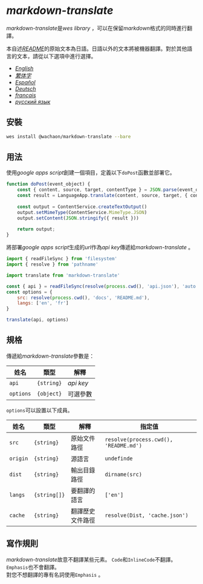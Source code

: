 # *markdown-translate*

*markdown-translate*是*wes library* ，可以在保留*markdown*格式的同時進行翻譯。

本自述[*README*](/README.md)的原始文本為日語。日語以外的文本將被機器翻譯。對於其他語言的文本，請從以下選項中進行選擇。

+  [*English*](/docs/README.en.md) <!-- 英語 -->
+  [*繁体字*](/docs/README.zh-TW.md) <!-- 中国語 (繁体字) -->
+  [*Español*](/docs/README.es.md) <!-- スペイン語 -->
+  [*Deutsch*](/docs/README.de.md) <!-- ドイツ語 -->
+  [*français*](/docs/README.fr.md) <!-- フランス語 -->
+  [*русский язык*](/docs/README.ru.md) <!-- ロシア語 -->

## 安裝

```sh
wes install @wachaon/markdown-translate --bare
```

## 用法

使用*google apps script*創建一個項目，定義以下`doPost`函數並部署它。

```javascript
function doPost(event_object) {
    const { content, source, target, contentType } = JSON.parse(event_object.postData.getDataAsString())
    const result = LanguageApp.translate(content, source, target, { contentType })
 
    const output = ContentService.createTextOutput()
    output.setMimeType(ContentService.MimeType.JSON)
    output.setContent(JSON.stringify({ result }))
 
    return output;
}
```

將部署*google apps script*生成的*url*作為*api key*傳遞給*markdown-translate* 。

```javascript
import { readFileSync } from 'filesystem'
import { resolve } from 'pathname'

import translate from 'markdown-translate'

const { api } = readFileSync(resolve(process.cwd(), 'api.json'), 'auto')
const options = {
    src: resolve(process.cwd(), 'docs', 'README.md'),
    langs: ['en', 'fr']
}

translate(api, options)
```

## 規格

傳遞給*markdown-translate*參數是：

| 姓名        | 類型         | 解釋        |
| --------- | ---------- | --------- |
| `api`     | `{string}` | *api key* |
| `options` | `{object}` | 可選參數      |

`options`可以設置以下成員。

| 姓名       | 類型           | 解釋       | 指定值                                   |
| -------- | ------------ | -------- | ------------------------------------- |
| `src`    | `{string}`   | 原始文件路徑   | `resolve(process.cwd(), 'README.md')` |
| `origin` | `{string}`   | 源語言      | `undefinde`                           |
| `dist`   | `{string}`   | 輸出目錄路徑   | `dirname(src)`                        |
| `langs`  | `{string[]}` | 要翻譯的語言   | `['en']`                              |
| `cache`  | `{string}`   | 翻譯歷史文件路徑 | `resolve(Dist, 'cache.json')`         |

## 寫作規則

*markdown-translate*故意不翻譯某些元素。 `Code`和`InlineCode`不翻譯。 `Emphasis`也不會翻譯。\
對您不想翻譯的專有名詞使用`Emphasis` 。
